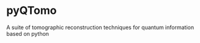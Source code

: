 # pyQTomo
 A suite of tomographic reconstruction techniques for quantum information based on python
